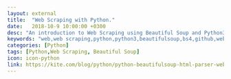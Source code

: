 ```yaml
---
layout: external
title:  "Web Scraping with Python."
date:   2018-10-9 10:00:00 +0300
desc: "An introduction to Web Scraping using Beautiful Soup and Python3"
keywords: "web,web scraping,python,python3,beautifulsoup,bs4,github,website,blog,easy"
categories: [Python]
tags: [Python,Web Scraping, Beautiful Soup]
icon: icon-python
link: https://kite.com/blog/python/python-beautifulsoup-html-parser-web-scraping
---
```

